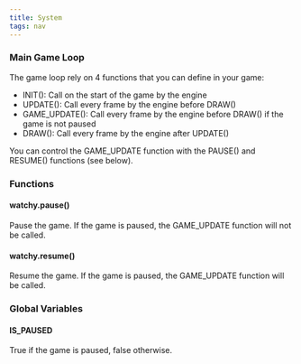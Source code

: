 ```yaml
---
title: System
tags: nav
---
```

### Main Game Loop
The game loop rely on 4 functions that you can define in your game:
- INIT(): Call on the start of the game by the engine
- UPDATE(): Call every frame by the engine before DRAW()
- GAME_UPDATE(): Call every frame by the engine before DRAW() if the game is not paused
- DRAW(): Call every frame by the engine after UPDATE()

You can control the GAME_UPDATE function with the PAUSE() and RESUME() functions (see below).

### Functions
#### watchy.pause()
Pause the game. If the game is paused, the GAME_UPDATE function will not be called.

#### watchy.resume()
Resume the game. If the game is paused, the GAME_UPDATE function will be called.

### Global Variables
#### IS_PAUSED
True if the game is paused, false otherwise.